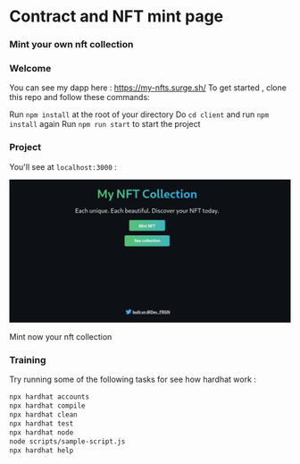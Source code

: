 # Contract and NFT mint page
### Mint your own nft collection

### Welcome

You can see my dapp here : https://my-nfts.surge.sh/
To get started , clone this repo and follow these commands:

Run `npm install` at the root of your directory
Do `cd client` and run `npm install` again
Run `npm run start` to start the project

### Project

You'll see at `localhost:3000` :

![](git.png)

Mint now your nft collection

### Training

Try running some of the following tasks for see how hardhat work :

```shell
npx hardhat accounts
npx hardhat compile
npx hardhat clean
npx hardhat test
npx hardhat node
node scripts/sample-script.js
npx hardhat help
```
